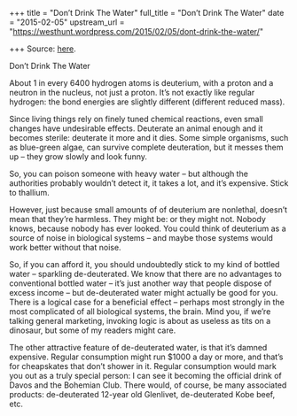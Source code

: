 +++
title = "Don’t Drink The Water"
full_title = "Don’t Drink The Water"
date = "2015-02-05"
upstream_url = "https://westhunt.wordpress.com/2015/02/05/dont-drink-the-water/"

+++
Source: [here](https://westhunt.wordpress.com/2015/02/05/dont-drink-the-water/).

Don’t Drink The Water

About 1 in every 6400 hydrogen atoms is deuterium, with a proton and a
neutron in the nucleus, not just a proton. It’s not exactly like regular
hydrogen: the bond energies are slightly different (different reduced
mass).

Since living things rely on finely tuned chemical reactions, even small
changes have undesirable effects. Deuterate an animal enough and it
becomes sterile: deuterate it more and it dies. Some simple organisms,
such as blue-green algae, can survive complete deuteration, but it
messes them up – they grow slowly and look funny.

So, you can poison someone with heavy water – but although the
authorities probably wouldn’t detect it, it takes a lot, and it’s
expensive. Stick to thallium.

However, just because small amounts of of deuterium are nonlethal,
doesn’t mean that they’re harmless. They might be: or they might not.
Nobody knows, because nobody has ever looked. You could think of
deuterium as a source of noise in biological systems – and maybe those
systems would work better without that noise.

So, if you can afford it, you should undoubtedly stick to my kind of
bottled water – sparkling de-deuterated. We know that there are no
advantages to conventional bottled water – it’s just another way that
people dispose of excess income – but de-deuterated water might actually
be good for you. There is a logical case for a beneficial effect –
perhaps most strongly in the most complicated of all biological systems,
the brain. Mind you, if we’re talking general marketing, invoking logic
is about as useless as tits on a dinosaur, but some of my readers might
care.

The other attractive feature of de-deuterated water, is that it’s damned
expensive. Regular consumption might run $1000 a day or more, and that’s
for cheapskates that don’t shower in it. Regular consumption would mark
you out as a truly special person: I can see it becoming the official
drink of Davos and the Bohemian Club. There would, of course, be many
associated products: de-deuterated 12-year old Glenlivet, de-deuterated
Kobe beef, etc.

